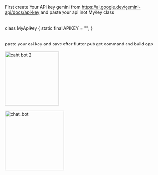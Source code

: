 First create Your APi key gemini from https://ai.google.dev/gemini-api/docs/api-key
and paste your api inot MyKey class <br><br><br>
class MyApiKey {
  static final APIKEY = "";
}<br><br><br>
paste your api key and save ofter flutter pub get command and build app <br><br>
<img width="174" alt="caht bot 2" src="https://github.com/Roshan-pcy/chat_app/assets/170493047/f7e831c1-7a9f-4545-aa53-32c730103686"><br><br>
<img width="192" alt="chat_bot" src="https://github.com/Roshan-pcy/chat_app/assets/170493047/4b9fc750-d8af-402d-9d7c-8e3e6d6f73d7">
